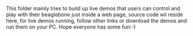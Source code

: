 This folder mainly tries to build up live demos that users can control and play with their beaglebone just inside a web page, source code wil reside here, for live demos running, follow other links or download the demos and run them on your PC. Hope everyone has some fun:-)

